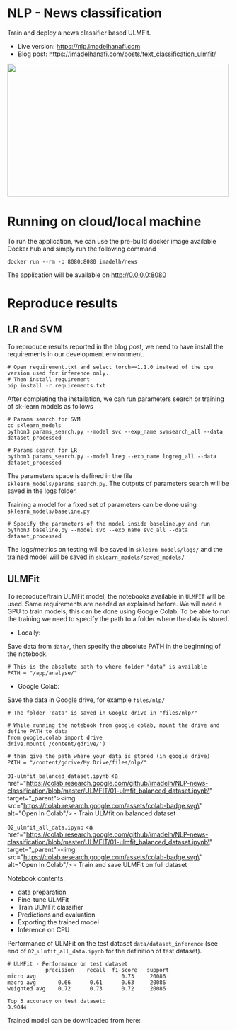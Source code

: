 # NLP - News classification

Train and deploy a news classifier based ULMFit.

- Live version: https://nlp.imadelhanafi.com
- Blog post: https://imadelhanafi.com/posts/text_classification_ulmfit/

<a href="https://nlp.imadelhanafi.com">
<img src="https://imadelhanafi.com/data/draft/nlp.png" width="500" height="300" class="center" />
</a>


# Running on cloud/local machine

To run the application, we can use the pre-build docker image available Docker hub and simply run the following command

```
docker run --rm -p 8080:8080 imadelh/news
```

The application will be available on http://0.0.0.0:8080

# Reproduce results

## LR and SVM

To reproduce results reported in the blog post, we need to have install the requirements in our development environment.

```
# Open requirement.txt and select torch==1.1.0 instead of the cpu version used for inference only.
# Then install requirement
pip install -r requirements.txt
```


After completing the installation, we can run parameters search or training of sk-learn models as follows

```
# Params search for SVM
cd sklearn_models
python3 params_search.py --model svc --exp_name svmsearch_all --data dataset_processed

# Params search for LR
python3 params_search.py --model lreg --exp_name logreg_all --data dataset_processed
```

The parameters space is defined in the file `sklearn_models/params_search.py`. The outputs of parameters search will be saved in the logs folder.

Training a model for a fixed set of parameters can be done using `sklearn_models/baseline.py`

```
# Specify the parameters of the model inside baseline.py and run
python3 baseline.py --model svc --exp_name svc_all --data dataset_processed
```

The logs/metrics on testing will be saved in `sklearn_models/logs/` and the trained model will be saved in `sklearn_models/saved_models/`


## ULMFit

To reproduce/train ULMFit model, the notebooks available in `ULMFIT` will be used. Same requirements are needed as explained before. We will need a GPU to train models, this can be done using Google Colab.
To be able to run the training we need to specify the path to a folder where the data is stored.

- Locally:

Save data from `data/`, then specify the absolute PATH in the beginning of the notebook.
```
# This is the absolute path to where folder "data" is available
PATH = "/app/analyse/"
```

- Google Colab:

Save the data in Google drive, for example `files/nlp/`

```
# The folder 'data' is saved in Google drive in "files/nlp/"

# While running the notebook from google colab, mount the drive and define PATH to data
from google.colab import drive
drive.mount('/content/gdrive/')

# then give the path where your data is stored (in google drive)
PATH = "/content/gdrive/My Drive/files/nlp/"
```

`01-ulmfit_balanced_dataset.ipynb` <a href=\"https://colab.research.google.com/github/imadelh/NLP-news-classification/blob/master/ULMFIT/01-ulmfit_balanced_dataset.ipynb\" target=\"_parent\"><img src=\"https://colab.research.google.com/assets/colab-badge.svg\" alt=\"Open In Colab\"/></a> - Train ULMfit on balanced dataset


`02_ulmfit_all_data.ipynb` <a href=\"https://colab.research.google.com/github/imadelh/NLP-news-classification/blob/master/ULMFIT/01-ulmfit_balanced_dataset.ipynb\" target=\"_parent\"><img src=\"https://colab.research.google.com/assets/colab-badge.svg\" alt=\"Open In Colab\"/></a> - Train and save ULMFit on full dataset

Notebook contents:
- data preparation
- Fine-tune ULMFit
- Train ULMFit classifier
- Predictions and evaluation
- Exporting the trained model
- Inference on CPU  

Performance of ULMFit on the test dataset `data/dataset_inference` (see end of `02_ulmfit_all_data.ipynb` for the definition of test dataset).

```
# ULMFit - Performance on test dataset
            precision    recall  f1-score   support
micro avg                           0.73     20086
macro avg       0.66      0.61      0.63     20086
weighted avg    0.72      0.73      0.72     20086

Top 3 accuracy on test dataset:
0.9044
```

Trained model can be downloaded from here:
